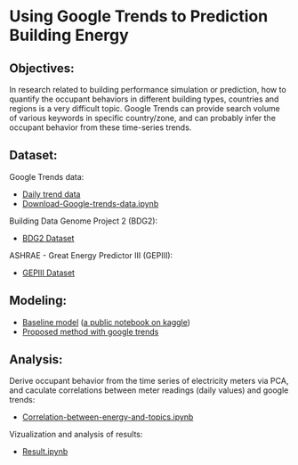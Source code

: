 # Using Google Trends to Prediction Building Energy

## Objectives:
In research related to building performance simulation or prediction, how to quantify the occupant behaviors in different building types, countries and regions is a very difficult topic. Google Trends can provide search volume of various keywords in specific country/zone, and can probably infer the occupant behavior from these time-series trends. 

## Dataset:
Google Trends data:
- [Daily trend data](data/google-trends-data_2016-2018.csv)
- [Download-Google-trends-data.ipynb](notebooks/Download-Google-trends-data.ipynb)

Building Data Genome Project 2 (BDG2):
- [BDG2 Dataset](https://www.kaggle.com/claytonmiller/buildingdatagenomeproject2)

ASHRAE - Great Energy Predictor III (GEPIII):
- [GEPIII Dataset](https://www.kaggle.com/c/ashrae-energy-prediction/data)

## Modeling:
- [Baseline model](notebooks/kfold-lightgbm-without-leak-1-062.ipynb.ipynb) ([a public notebook on kaggle](https://www.kaggle.com/teeyee314/kfold-lightgbm-without-leak-1-062))
- [Proposed method with google trends](notebooks/proposed-method-with-google-trends.ipynb) 

## Analysis:
Derive occupant behavior from the time series of electricity meters via PCA, and caculate correlations between meter readings (daily values) and google trends:
- [Correlation-between-energy-and-topics.ipynb](notebooks/Correlation-between-energy-and-topics.ipynb)

Vizualization and analysis of results:
- [Result.ipynb](notebooks/Result.ipynb)
